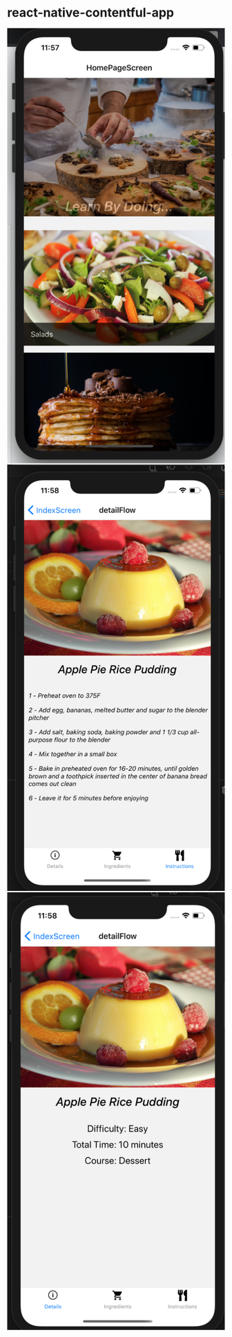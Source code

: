 # react-native-contentful-app

<img src="https://raw.githubusercontent.com/erjolamuca/react-native-contentful-app/master/examples/main-screen.png" />
<img src="https://raw.githubusercontent.com/erjolamuca/react-native-contentful-app/master/examples/instructions-screen.png" />
<img src="https://raw.githubusercontent.com/erjolamuca/react-native-contentful-app/master/examples/ingredients-screen.png" />

